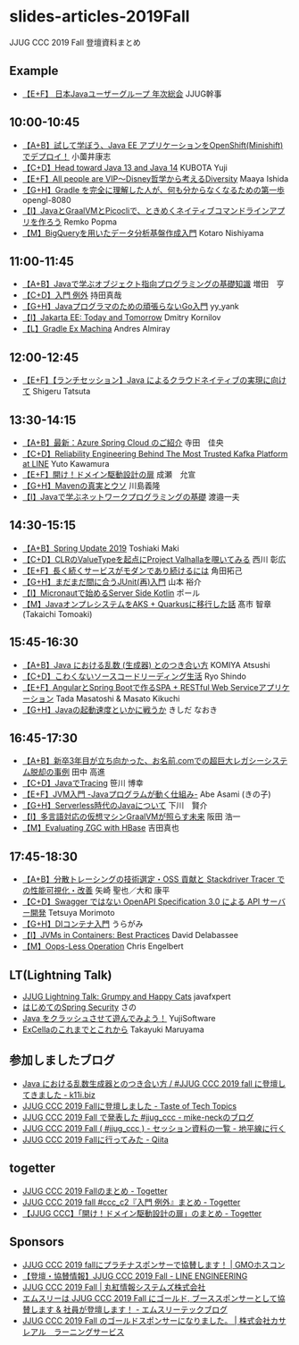 # slides-articles-2019Fall
JJUG CCC 2019 Fall 登壇資料まとめ

## Example
- [【E+F】 日本Javaユーザーグループ 年次総会](https://ここにスライドURLを入れてね) JJUG幹事

## 10:00-10:45
- [【A+B】試して学ぼう、Java EE アプリケーションをOpenShift(Minishift)でデプロイ！](https://www.slideshare.net/osonoi1/javaminishift20191123) 小薗井康志
- [【C+D】Head toward Java 13 and Java 14](https://www.slideshare.net/YujiKubota/head-toward-java-13-and-java-14-jjug) KUBOTA Yuji
- [【E+F】All people are VIP～Disney哲学から考えるDiversity](https://bit.ly/ccc-e1/maaya) Maaya Ishida
- [【G+H】Gradle を完全に理解した人が、何も分からなくなるための第一歩](https://qiita.com/opengl-8080/items/c482998fa15ce738e2ba) opengl-8080
- [【I】JavaとGraalVMとPicocliで、ときめくネイティブコマンドラインアプリを作ろう](https://remkop.github.io/presentations/20191123/index.html) Remko Popma
- [【M】BigQueryを用いたデータ分析基盤作成入門](https://speakerdeck.com/currylike37/bigquerywoyong-ita-detafen-xi-ji-pan-zuo-cheng-ru-men) Kotaro Nishiyama


## 11:00-11:45
- [【A+B】Javaで学ぶオブジェクト指向プログラミングの基礎知識](https://www.slideshare.net/masuda220/java-objectoriented-programming-primer) 増田　亨
- [【C+D】入門 例外](https://github.com/mike-neck/practical-exception) 持田真哉
- [【G+H】Javaプログラマのための頑張らないGo入門](https://www.slideshare.net/yyyank/javago) yy_yank
- [【I】Jakarta EE: Today and Tomorrow](https://www.slideshare.net/DmitryKornilov/jakarta-ee-today-and-tomorrow) Dmitry Kornilov
- [【L】Gradle Ex Machina](https://www.slideshare.net/aalmiray/gradle-ex-machina-devoxx-2019) Andres Almiray


## 12:00-12:45
- [【E+F】【ランチセッション】Java によるクラウドネイティブの実現に向けて](https://www.slideshare.net/TatsutaShigeru/java-196497643) Shigeru Tatsuta


## 13:30-14:15
- [【A+B】最新：Azure Spring Cloud のご紹介](https://www.slideshare.net/tyoshio2002/jjug-ccc-2019-fall-azure-spring-cloud) 寺田　佳央
- [【C+D】Reliability Engineering Behind The Most Trusted Kafka Platform at LINE](https://speakerdeck.com/line_devday2019/reliability-engineering-behind-the-most-trusted-kafka-platform) Yuto Kawamura
- [【E+F】開け！ドメイン駆動設計の扉](https://twitter.com/nrslib/status/1198041328250023937) 成瀬　允宣
- [【G+H】Mavenの真実とウソ](https://www.slideshare.net/kawasima/maven-196821326) 川島義隆
- [【I】Javaで学ぶネットワークプログラミングの基礎](https://www.slideshare.net/navekazu/java-197255180) 渡邉一夫


## 14:30-15:15
- [【A+B】Spring Update 2019](https://docs.google.com/presentation/d/1lZqm_-4NeDOjYRWDhV75eDC0XpR6CrijyW8W5MVq6ws/edit#slide=id.g78e216bd0d_0_273) Toshiaki Maki
- [【C+D】CLRのValueTypeを起点にProject Valhallaを覗いてみる](https://speakerdeck.com/logico/look-into-project-valhalla-from-clr-viewpoint) 西川 彰広
- [【E+F】長く続くサービスがモダンであり続けるには](https://slides.com/chan_kakuz/jjugccc2019fall#/) 角田拓己
- [【G+H】まだまだ間に合うJUnit(再)入門](https://speakerdeck.com/yusuke/madamadajian-nihe-ujunit-zai-ru-men-number-jjug-ccc-number-ccc-g4) 山本 裕介
- [【I】Micronautで始めるServer Side Kotlin](https://speakerdeck.com/bulbulpaul/micronaut-deshi-meru-server-side-kotlin) ポール
- [【M】JavaオンプレシステムをAKS + Quarkusに移行した話](https://speakerdeck.com/takaichi00/jjug-ccc-2019-fall-javaonpuresisutemuwoaks-plus-quarkusniyi-xing-sitahua) 髙市 智章 (Takaichi Tomoaki)


## 15:45-16:30
- [【A+B】Java における乱数 (生成器) とのつき合い方](https://speakerdeck.com/komiya_atsushi/number-jjug-java-niokeruluan-shu-sheng-cheng-qi-tofalsetukihe-ifang) KOMIYA Atsushi
- [【C+D】こわくないソースコードリーディング生活](https://speakerdeck.com/rshindo/jjug-ccc-2019-fall) Ryo Shindo
- [【E+F】AngularとSpring Bootで作るSPA + RESTful Web Serviceアプリケーション](https://www.slideshare.net/ssuser070fa9/angularspring-bootspa-restful-web-service) Tada Masatoshi & Masato Kikuchi
- [【G+H】Javaの起動速度といかに戦うか](https://speakerdeck.com/kishida/how-to-fight-against-java-warmup-time) きしだ なおき


## 16:45-17:30
- [【A+B】新卒3年目が立ち向かった、お名前.comでの超巨大レガシーシステム脱却の事例](https://www.slideshare.net/TakamchiTanaka/example-of-exiting-legacy-system) 田中 高進
- [【C+D】JavaでTracing](https://speakerdeck.com/16yuki0702/distributed-tracing-at-jjug-ccc-2019-fall) 笹川 博幸
- [【E+F】JVM入門 -Javaプログラムが動く仕組み-](https://speakerdeck.com/sammy7th/jvmru-men-javapuroguramugadong-kushi-zu-mi) Abe Asami (きの子)
- [【G+H】Serverless時代のJavaについて](https://www.slideshare.net/AmazonWebServicesJapan/serverlessjava) 下川　賢介
- [【I】多言語対応の仮想マシンGraalVMが照らす未来](https://www.slideshare.net/jyukutyo/guide-to-graalvm-jjug-ccc-2019-fall) 阪田 浩一
- [【M】Evaluating ZGC with HBase](https://speakerdeck.com/line_developers/evaluating-zgc-with-hbase) 吉田真也


## 17:45-18:30
- [【A+B】分散トレーシングの技術選定・OSS 貢献と Stackdriver Tracer での性能可視化・改善](https://speakerdeck.com/saiya_moebius/distributed-tracing-case-study) 矢崎 聖也／大和 康平
- [【C+D】Swagger ではない OpenAPI Specification 3.0 による API サーバー開発](https://www.slideshare.net/techblogyahoo/swagger-openapi-specification-30-api) Tetsuya Morimoto
- [【G+H】DIコンテナ入門](https://backpaper0.github.io/ghosts/dicontainer/) うらがみ
- [【I】JVMs in Containers: Best Practices](https://www.slideshare.net/delabassee/jvms-in-containers) David Delabassee
- [【M】Oops-Less Operation](https://www.slideshare.net/ChristophEngelbert/oopsless-operation) Chris Engelbert


## LT(Lightning Talk)
- [JJUG Lightning Talk: Grumpy and Happy Cats](https://slides.com/javafxpert/ja-grumpy-and-happy-cat/) javafxpert
- [はじめてのSpring Security](https://www.slideshare.net/sano66/1st-security-lt) さの
- [Java をクラッシュさせて遊んでみよう！](https://www.slideshare.net/YujiSoftware/java-196869151) YujiSoftware
- [ExCellaのこれまでとこれから](https://speakerdeck.com/maruta/about-excella-jjug-ccc-2019-fall) Takayuki Maruyama


## 参加しましたブログ

- [Java における乱数生成器とのつき合い方 / #JJUG CCC 2019 fall に登壇してきました - k11i.biz](https://k11i.biz/blog/2019/11/25/how-to-use-random-number-generator-in-java/)
- [JJUG CCC 2019 Fallに登壇しました - Taste of Tech Topics](http://acro-engineer.hatenablog.com/entry/2019/11/25/120000)
- [JJUG CCC 2019 Fall で発表した #jjug_ccc - mike-neckのブログ](https://mike-neck.hatenadiary.com/entry/2019/11/24/234604)
- [JJUG CCC 2019 Fall ( #jjug_ccc ) - セッション資料の一覧 - 地平線に行く](https://yujisoftware.hatenablog.com/entry/2019/11/24/021848)
- [JJUG CCC 2019 Fallに行ってみた - Qiita](https://qiita.com/neoti0_tech/items/6a0cd42562c06d8b7232)


## togetter

- [JJUG CCC 2019 Fallのまとめ - Togetter](https://togetter.com/li/1433984)
- [JJUG CCC 2019 fall #ccc_c2『入門 例外』まとめ - Togetter](https://togetter.com/li/1434494)
- [【JJUG CCC】「開け！ドメイン駆動設計の扉」のまとめ - Togetter](https://togetter.com/li/1433973)


## Sponsors

- [JJUG CCC 2019 fallにプラチナスポンサーで協賛します！ | GMOホスコン](https://hoscon.gmo.jp/events/2354/)
- [【登壇・協賛情報】JJUG CCC 2019 Fall - LINE ENGINEERING](https://engineering.linecorp.com/ja/blog/jjug-ccc-2019-fall/)
- [JJUG CCC 2019 Fall | 丸紅情報システムズ株式会社](https://www.marubeni-sys.com/event/2019/event20191123/)
- [エムスリーは JJUG CCC 2019 Fall にゴールド, ブーススポンサーとして協賛します & 社員が登壇します！ - エムスリーテックブログ](https://www.m3tech.blog/entry/jjug-ccc-2019-fall)
- [JJUG CCC 2019 Fall のゴールドスポンサーになりました。 | 株式会社カサレアル　ラーニングサービス](https://www.casareal.co.jp/ls/news/rp191123)
